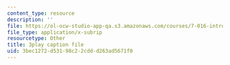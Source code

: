 ```yaml
---
content_type: resource
description: ''
file: https://ol-ocw-studio-app-qa.s3.amazonaws.com/courses/7-016-introductory-biology-fall-2018/3bec1272d53198c22cddd263ad5671f0_SA8dRTq3qUA.srt
file_type: application/x-subrip
resourcetype: Other
title: 3play caption file
uid: 3bec1272-d531-98c2-2cdd-d263ad5671f0
---
```

